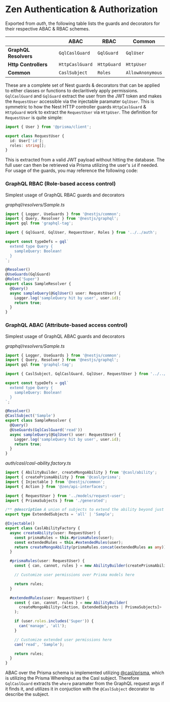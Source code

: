 # Zen Authentication & Authorization
Exported from *auth*, the following table lists the guards and decorators for their respective ABAC & RBAC schemes.

|                       | ABAC            | RBAC        | Common           |
|-----------------------|-----------------|-------------|------------------|
| **GraphQL Resolvers** | `GqlCaslGuard`  | `GqlGuard`  | `GqlUser`        |
| **Http Controllers**  | `HttpCaslGuard` | `HttpGuard` | `HttpUser`       |
| **Common**            | `CaslSubject`   | `Roles`     | `AllowAnonymous` |

These are a complete set of Nest guards & decorators that can be applied to either classes or functions to declaritively apply permissions.
`GqlCaslGuard` and `GqlGuard` extract the user from the JWT token and makes the `RequestUser` accessible via the injectable paramater `GqlUser`.  This is symmetric to how the Nest HTTP controller guards `HttpCaslGuard` & `HttpGuard` work to extract the `RequestUser` via `HttpUser`.  The definition for `RequestUser` is quite simple:

```ts
import { User } from '@prisma/client';

export class RequestUser {
  id: User['id'];
  roles: string[];
}
```

This is extracted from a valid JWT payload without hitting the database.  The full user can then be retrieved via Prisma utilizing the user's `id` if needed.  For usage of the guards, you may reference the following code:

### GraphQL RBAC (Role-based access control)

Simplest usage of GraphQL RBAC guards and decorators

*graphql/resolvers/Sample.ts*
```ts
import { Logger, UseGuards } from '@nestjs/common';
import { Query, Resolver } from '@nestjs/graphql';
import gql from 'graphql-tag';

import { GqlGuard, GqlUser, RequestUser, Roles } from '../../auth';

export const typeDefs = gql`
  extend type Query {
    sampleQuery: Boolean!
  }
`;

@Resolver()
@UseGuards(GqlGuard)
@Roles('Super')
export class SampleResolver {
  @Query()
  async sampleQuery(@GqlUser() user: RequestUser) {
    Logger.log('sampleQuery hit by user', user.id);
    return true;
  }
}
```

### GraphQL ABAC (Attribute-based access control)
Simplest usage of GraphQL ABAC guards and decorators

*graphql/resolvers/Sample.ts*
```ts
import { Logger, UseGuards } from '@nestjs/common';
import { Query, Resolver } from '@nestjs/graphql';
import gql from 'graphql-tag';

import { CaslSubject, GqlCaslGuard, GqlUser, RequestUser } from '../../auth';

export const typeDefs = gql`
  extend type Query {
    sampleQuery: Boolean!
  }
`;

@Resolver()
@CaslSubject('Sample')
export class SampleResolver {
  @Query()
  @UseGuards(GqlCaslGuard('read'))
  async sampleQuery(@GqlUser() user: RequestUser) {
    Logger.log('sampleQuery hit by user', user.id);
    return true;
  }
}
```

*auth/casl/casl-ability.factory.ts*
```ts
import { AbilityBuilder, createMongoAbility } from '@casl/ability';
import { createPrismaAbility } from '@casl/prisma';
import { Injectable } from '@nestjs/common';
import { Action } from '@zen/api-interfaces';

import { RequestUser } from '../models/request-user';
import { PrismaSubjects } from './generated';

/** @description A union of subjects to extend the ability beyond just Prisma models */
export type ExtendedSubjects = 'all' | 'Sample';

@Injectable()
export class CaslAbilityFactory {
  async createAbility(user: RequestUser) {
    const prismaRules = this.#prismaRules(user);
    const extendedRules = this.#extendedRules(user);
    return createMongoAbility(prismaRules.concat(extendedRules as any));
  }

  #prismaRules(user: RequestUser) {
    const { can, cannot, rules } = new AbilityBuilder(createPrismaAbility);

    // Customize user permissions over Prisma models here

    return rules;
  }

  #extendedRules(user: RequestUser) {
    const { can, cannot, rules } = new AbilityBuilder(
      createMongoAbility<[Action, ExtendedSubjects | PrismaSubjects]>
    );

    if (user.roles.includes('Super')) {
      can('manage', 'all');
    }

    // Customize extended user permissions here
    can('read', 'Sample');

    return rules;
  }
}
```

ABAC over the Prisma schema is implemented utilizing [@casl/prisma](https://casl.js.org/v6/en/package/casl-prisma), which is utilizing the Prisma WhereInput as the Casl subject. Therefore `GqlCaslGuard` extracts the `where` paramater from the GraphQL request args if it finds it, and utilizes it in conjuction with the `@CaslSubject` decorator to describe the subject.
